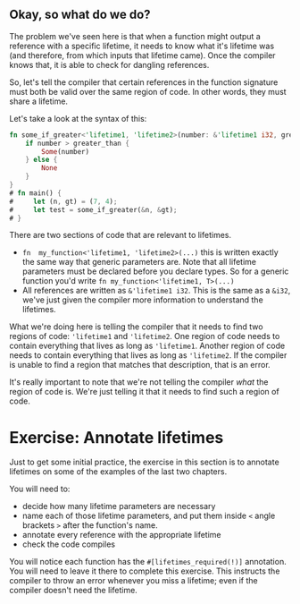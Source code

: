 ## Okay, so what do we do?

The problem we've seen here is that when a function might output
a reference with a specific lifetime, it needs to know what it's
lifetime was (and therefore, from which inputs that lifetime came).
Once the compiler knows that, it is able to check for dangling references.

So, let's tell the compiler that certain references in the function signature
must both be valid over the same region of code. In other words,
they must share a lifetime.

Let's take a look at the syntax of this:

```rust
fn some_if_greater<'lifetime1, 'lifetime2>(number: &'lifetime1 i32, greater_than: &'lifetime2 i32) -> Option<&'lifetime1 i32> {
    if number > greater_than {
        Some(number)
    } else {
        None
    }
}
# fn main() {
#     let (n, gt) = (7, 4);
#     let test = some_if_greater(&n, &gt);
# }
```

There are two sections of code that are relevant to lifetimes.

 - `fn  my_function<'lifetime1, 'lifetime2>(...)` this is written exactly the same way that generic parameters are.
   Note that all lifetime parameters must be declared before you declare types.
   So for a generic function you'd write `fn my_function<'lifetime1, T>(...)`
 - All references are written as `&'lifetime1 i32`. This is the same as a `&i32`, we've just given the compiler
   more information to understand the lifetimes.

What we're doing here is telling the compiler that it needs to find two regions of code:
`'lifetime1`  and `'lifetime2`. One region of code needs to contain everything that
lives as long as `'lifetime1`. Another region of code needs to contain everything
that lives as long as `'lifetime2`. If the compiler is unable to find a region
that matches that description, that is an error.

It's really important to note that we're not telling the compiler *what*
the region of code is. We're just telling it that it needs to find such
a region of code.


# Exercise: Annotate lifetimes

Just to get some initial practice, the exercise in this section is to annotate lifetimes
on some of the examples of the last two chapters.

You will need to:
 - decide how many lifetime parameters are necessary
 - name each of those lifetime parameters, and put them inside `<` angle brackets `>` after the function's name.
 - annotate every reference with the appropriate lifetime
 - check the code compiles
 
You will notice each function has the `#[lifetimes_required(!)]` annotation. You will need
to leave it there to complete this exercise. This instructs the compiler to throw an
error whenever you miss a lifetime; even if the compiler doesn't need the lifetime.

